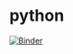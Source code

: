 # python
[![Binder](https://mybinder.org/badge_logo.svg)](https://mybinder.org/v2/gh/scswcoder/python/master)
